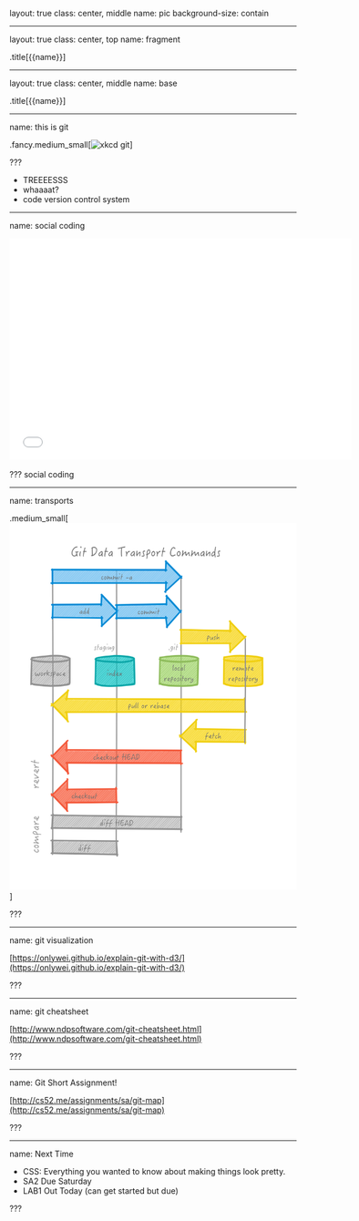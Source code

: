 layout: true
class: center, middle
name: pic
background-size: contain

---

layout: true
class: center, top
name: fragment

.title[{{name}}]

---
layout: true
class: center, middle
name: base

.title[{{name}}]

---
name: this is git

.fancy.medium_small[![xkcd git](http://imgs.xkcd.com/comics/git.png)]

???

* TREEEESSS
* whaaaat?
* code version control system

---
name: social coding

<iframe src="//giphy.com/embed/3oD3YveOJWdwIAfZ5e" width="600" height="389" frameBorder="0" class="giphy-embed"></iframe>

???
social coding



---
name: transports

.medium_small[![](img/git_data_transport.png)]

???




---
name: git visualization

[https://onlywei.github.io/explain-git-with-d3/](https://onlywei.github.io/explain-git-with-d3/)

???




---
name: git cheatsheet

[http://www.ndpsoftware.com/git-cheatsheet.html](http://www.ndpsoftware.com/git-cheatsheet.html)

???




---
name: Git Short Assignment!

[http://cs52.me/assignments/sa/git-map](http://cs52.me/assignments/sa/git-map)

???



---
name: Next Time

* CSS: Everything you wanted to know about making things look pretty.
* SA2 Due Saturday
* LAB1 Out Today (can get started but due)

???
